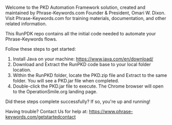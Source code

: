 Welcome to the PKD Automation Framework solution, created and maintained by Phrase-Keywords.com Founder & President, Omari W. Dixon.  
Visit Phrase-Keywords.com for training materials, documentation, and other related information. 

This RunPDK repo contains all the initial code needed to automate your Phrase-Keywords flows. 

Follow these steps to get started: 

1) Install Java on your machine: https://www.java.com/en/download/
2) Download and Extract the RunPKD code base to your local folder location.
3) Within the RunPKD folder, locate the PKD.zip file and Extract to the same folder. You will see a PKD.jar file when completed.
4) Double-click the PKD.jar file to execute. The Chrome browser will open to the OperationSmile.org landing page.

Did these steps complete successfully? If so, you're up and running! 

Having trouble? Contact Us for help at: https://www.phrase-keywords.com/getstartedcontact
